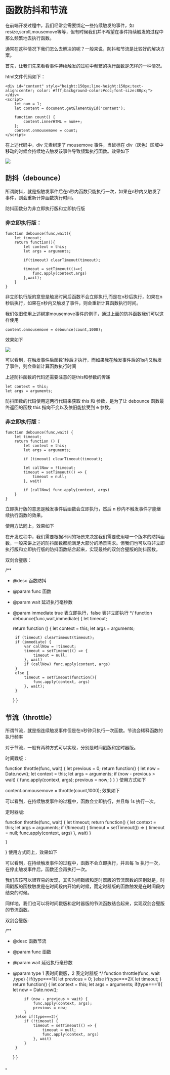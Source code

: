 # 函数防抖和节流

在前端开发过程中，我们经常会需要绑定一些持续触发的事件，如resize,scroll,mousemove等等，但有时候我们并不希望在事件持续触发的过程中那么频繁地去执行函数。

通常在这种情况下我们怎么去解决的呢？一般来说，防抖和节流是比较好的解决方案。

首先，让我们先来看看事件持续触发的过程中频繁的执行函数是怎样的一种情况。

html文件代码如下：
~~~
<div id="content" style="height:150px;line-height:150px;text-align:center; color: #fff;background-color:#ccc;font-size:80px;"></div>
<script>
    let num = 1;
    let content = document.getElementById('content');

    function count() {
        content.innerHTML = num++;
    };
    content.onmousemove = count;
</script>
~~~

在上述代码中，div 元素绑定了 mousemove 事件，当鼠标在 div（灰色）区域中移动的时候会持续地去触发该事件导致频繁执行函数。效果如下

![](https://upload-images.jianshu.io/upload_images/4842858-652a8eb5c73db0c7.gif?imageMogr2/auto-orient/strip|imageView2/2/w/1132/format/webp)

## 防抖（debounce）
所谓防抖，就是指触发事件后在n秒内函数只能执行一次，如果在n秒内又触发了事件，则会重新计算函数执行时间。

防抖函数分为非立即执行版和立即执行版

### 非立即执行版：
~~~
function debounce(func,wait){
    let timeout;
    return function(){
        let context = this;
        let args = arguments;

        if(timeout) clearTimeout(timeout);

        timeout = setTimeout(()=>{
            func.apply(context,args)
        },wait);
    }
}
~~~

非立即执行版的意思是触发时间后函数不会立即执行,而是在n秒后执行，如果在n秒后执行，如果在n秒内又触发了事件，则会重新计算函数执行时间。

我们依旧使用上述绑定mousemove事件的例子，通过上面的防抖函数我们可以这样使用
~~~
content.onmousemove = debounce(count,1000);
~~~

效果如下

![](https://upload-images.jianshu.io/upload_images/4842858-1f6389b9dd9e5ef9.gif?imageMogr2/auto-orient/strip|imageView2/2/w/1134/format/webp)

可以看到，在触发事件后函数1秒后才执行，而如果我在触发事件后的1s内又触发了事件，则会重新计算函数执行时间

上述防抖函数的代码还需要注意的是this和参数的传递
~~~
let context = this;
let args = arguments;
~~~
防抖函数的代码使用这两行代码来获取 this 和 参数，是为了让 debounce 函数最终返回的函数 this 指向不变以及依旧能接受到 e 参数。

### 非立即执行版：
~~~
function debounce(func,wait) {
    let timeout;
    return function () {
        let context = this;
        let args = arguments;

        if (timeout) clearTimeout(timeout);

        let callNow = !timeout;
        timeout = setTimeout(() => {
            timeout = null;
        }, wait)

        if (callNow) func.apply(context, args)
    }
}
~~~

立即执行版的意思是触发事件后函数会立即执行，然后 n 秒内不触发事件才能继续执行函数的效果。

使用方法同上，效果如下


在开发过程中，我们需要根据不同的场景来决定我们需要使用哪一个版本的防抖函数，一般来讲上述的防抖函数都能满足大部分的场景需求。但我们也可以将非立即执行版和立即执行版的防抖函数结合起来，实现最终的双剑合璧版的防抖函数。

双剑合璧版：

/**
 * @desc 函数防抖
 * @param func 函数
 * @param wait 延迟执行毫秒数
 * @param immediate true 表立即执行，false 表非立即执行
 */
function debounce(func,wait,immediate) {
    let timeout;

    return function () {
        let context = this;
        let args = arguments;

        if (timeout) clearTimeout(timeout);
        if (immediate) {
            var callNow = !timeout;
            timeout = setTimeout(() => {
                timeout = null;
            }, wait)
            if (callNow) func.apply(context, args)
        }
        else {
            timeout = setTimeout(function(){
                func.apply(context, args)
            }, wait);
        }
    }
}
## 节流（throttle）
所谓节流，就是指连续触发事件但是在n秒钟只执行一次函数。节流会稀释函数的执行频率

对于节流，一般有两种方式可以实现，分别是时间戳版和定时器版。

时间戳版：

function throttle(func, wait) {
    let previous = 0;
    return function() {
        let now = Date.now();
        let context = this;
        let args = arguments;
        if (now - previous > wait) {
            func.apply(context, args);
            previous = now;
        }
    }
}
使用方式如下

content.onmousemove = throttle(count,1000);
效果如下


可以看到，在持续触发事件的过程中，函数会立即执行，并且每 1s 执行一次。

定时器版:

function throttle(func, wait) {
    let timeout;
    return function() {
        let context = this;
        let args = arguments;
        if (!timeout) {
            timeout = setTimeout(() => {
                timeout = null;
                func.apply(context, args)
            }, wait)
        }

    }
}
使用方式同上，效果如下


可以看到，在持续触发事件的过程中，函数不会立即执行，并且每 1s 执行一次，在停止触发事件后，函数还会再执行一次。

我们应该可以很容易的发现，其实时间戳版和定时器版的节流函数的区别就是，时间戳版的函数触发是在时间段内开始的时候，而定时器版的函数触发是在时间段内结束的时候。

同样地，我们也可以将时间戳版和定时器版的节流函数结合起来，实现双剑合璧版的节流函数。

双剑合璧版:


/**
 * @desc 函数节流
 * @param func 函数
 * @param wait 延迟执行毫秒数
 * @param type 1 表时间戳版，2 表定时器版
 */
function throttle(func, wait ,type) {
    if(type===1){
        let previous = 0;
    }else if(type===2){
        let timeout;
    }
    return function() {
        let context = this;
        let args = arguments;
        if(type===1){
            let now = Date.now();

            if (now - previous > wait) {
                func.apply(context, args);
                previous = now;
            }
        }else if(type===2){
            if (!timeout) {
                timeout = setTimeout(() => {
                    timeout = null;
                    func.apply(context, args)
                }, wait)
            }
        }
    }
}



。

